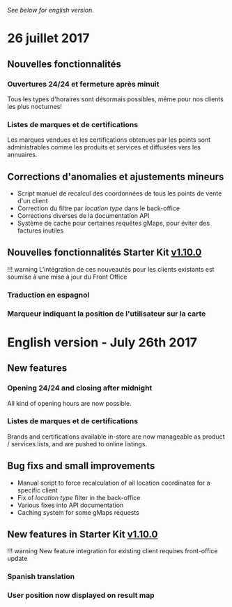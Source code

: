 *See below for english version.*

# 26 juillet 2017

## Nouvelles fonctionnalités

### Ouvertures 24/24 et fermeture après minuit
Tous les types d'horaires sont désormais possibles, même pour nos clients les plus nocturnes!

### Listes de marques et de certifications
Les marques vendues et les certifications obtenues par les points sont administrables comme les produits et services et diffusées vers les annuaires.

## Corrections d'anomalies et ajustements mineurs

* Script manuel de recalcul des coordonnées de tous les points de vente d'un client
* Correction du filtre par *location type* dans le back-office
* Corrections diverses de la documentation API
* Système de cache pour certaines requêtes gMaps, pour éviter des factures inutiles

## Nouvelles fonctionnalités Starter Kit [v1.10.0](https://github.com/Leadformance/bridge-front-starter-kit/releases/tag/v1.10.0)

!!! warning
    L’intégration de ces nouveautés pour les clients existants est soumise à une mise à jour du Front Office
    
### Traduction en espagnol

### Marqueur indiquant la position de l'utilisateur sur la carte

# English version - July 26th 2017

## New features

### Opening 24/24 and closing after midnight
All kind of opening hours are now possible.

### Listes de marques et de certifications
Brands and certifications available in-store are now manageable as product / services lists, and are  pushed to online listings.

## Bug fixs and small improvements

* Manual script to force recalculation of all location coordinates for a specific client
* Fix of *location type* filter in the back-office
* Various fixes into API documentation
* Caching system for some gMaps requests

## New features in Starter Kit [v1.10.0](https://github.com/Leadformance/bridge-front-starter-kit/releases/tag/v1.10.0)

!!! warning
    New feature integration for existing client requires front-office update
    
### Spanish translation

### User position now displayed on result map
